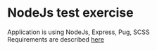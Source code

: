# NodeJs test exercise
Application is using NodeJs, Express, Pug, SCSS<br>
Requirements are described <a href="https://github.com/desigens/nodejs-test-task">here</a> 